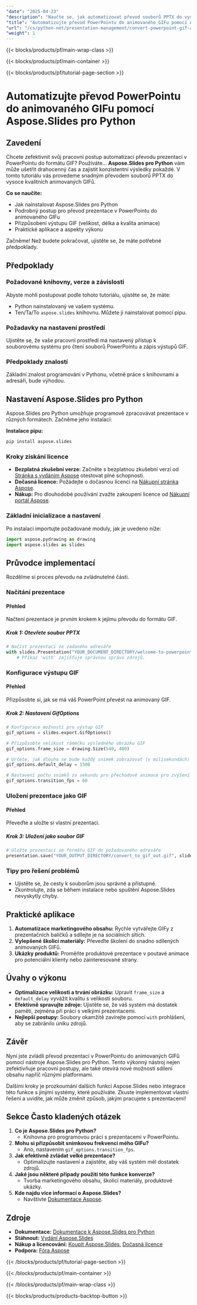 ```yaml
---
"date": "2025-04-23"
"description": "Naučte se, jak automatizovat převod souborů PPTX do vysoce kvalitních animovaných GIFů pomocí Aspose.Slides pro Python, a zajistit tak konzistentní výsledky a ušetřit čas."
"title": "Automatizujte převod PowerPointu do animovaného GIFu pomocí Aspose.Slides pro Python"
"url": "/cs/python-net/presentation-management/convert-powerpoint-gif-aspose-slides-python/"
"weight": 1
---
```


{{< blocks/products/pf/main-wrap-class >}}

{{< blocks/products/pf/main-container >}}

{{< blocks/products/pf/tutorial-page-section >}}
# Automatizujte převod PowerPointu do animovaného GIFu pomocí Aspose.Slides pro Python

## Zavedení

Chcete zefektivnit svůj pracovní postup automatizací převodu prezentací v PowerPointu do formátu GIF? Používáte... **Aspose.Slides pro Python** vám může ušetřit drahocenný čas a zajistit konzistentní výsledky pokaždé. V tomto tutoriálu vás provedeme snadným převodem souborů PPTX do vysoce kvalitních animovaných GIFů.

**Co se naučíte:**
- Jak nainstalovat Aspose.Slides pro Python
- Podrobný postup pro převod prezentace v PowerPointu do animovaného GIFu
- Přizpůsobení výstupu GIF (velikost, délka a kvalita animace)
- Praktické aplikace a aspekty výkonu

Začněme! Než budete pokračovat, ujistěte se, že máte potřebné předpoklady.

## Předpoklady

### Požadované knihovny, verze a závislosti
Abyste mohli postupovat podle tohoto tutoriálu, ujistěte se, že máte:
- Python nainstalovaný ve vašem systému.
- Ten/Ta/To `aspose.slides` knihovnu. Můžete ji nainstalovat pomocí pipu.

### Požadavky na nastavení prostředí
Ujistěte se, že vaše pracovní prostředí má nastavený přístup k souborovému systému pro čtení souborů PowerPointu a zápis výstupů GIF.

### Předpoklady znalostí
Základní znalost programování v Pythonu, včetně práce s knihovnami a adresáři, bude výhodou.

## Nastavení Aspose.Slides pro Python

Aspose.Slides pro Python umožňuje programově zpracovávat prezentace v různých formátech. Začněme jeho instalací:

**Instalace pipu:**
```bash
pip install aspose.slides
```

### Kroky získání licence
- **Bezplatná zkušební verze:** Začněte s bezplatnou zkušební verzí od [Stránka s vydáním Aspose](https://releases.aspose.com/slides/python-net/) otestovat plné schopnosti.
- **Dočasná licence:** Požádejte o dočasnou licenci na [Nákupní stránka Aspose](https://purchase.aspose.com/temporary-license/).
- **Nákup:** Pro dlouhodobé používání zvažte zakoupení licence od [Nákupní portál Aspose](https://purchase.aspose.com/buy).

### Základní inicializace a nastavení
Po instalaci importujte požadované moduly, jak je uvedeno níže:
```python
import aspose.pydrawing as drawing
import aspose.slides as slides
```

## Průvodce implementací

Rozdělme si proces převodu na zvládnutelné části.

### Načítání prezentace
#### Přehled
Načtení prezentace je prvním krokem k jejímu převodu do formátu GIF. 

##### Krok 1: Otevřete soubor PPTX
```python
# Načíst prezentaci ze zadaného adresáře
with slides.Presentation("YOUR_DOCUMENT_DIRECTORY/welcome-to-powerpoint.pptx") as presentation:
    # Příkaz 'with' zajišťuje správnou správu zdrojů.
```

### Konfigurace výstupu GIF
#### Přehled
Přizpůsobte si, jak se má váš PowerPoint převést na animovaný GIF.

##### Krok 2: Nastavení GifOptions
```python
# Konfigurace možností pro výstup GIF
gif_options = slides.export.GifOptions()

# Přizpůsobte velikost rámečku výsledného obrázku GIF
gif_options.frame_size = drawing.Size(540, 480)

# Určete, jak dlouho se bude každý snímek zobrazovat (v milisekundách)
gif_options.default_delay = 1500

# Nastavení počtu snímků za sekundu pro přechodové animace pro zvýšení kvality
gif_options.transition_fps = 60
```

### Uložení prezentace jako GIF
#### Přehled
Převeďte a uložte si vlastní prezentaci.

##### Krok 3: Uložení jako soubor GIF
```python
# Uložte prezentaci ve formátu GIF do požadovaného adresáře
presentation.save("YOUR_OUTPUT_DIRECTORY/convert_to_gif_out.gif", slides.export.SaveFormat.GIF, gif_options)
```

### Tipy pro řešení problémů
- Ujistěte se, že cesty k souborům jsou správné a přístupné.
- Zkontrolujte, zda se během instalace nebo spuštění Aspose.Slides nevyskytly chyby.

## Praktické aplikace
1. **Automatizace marketingového obsahu:** Rychle vytvářejte GIFy z prezentačních balíčků a sdílejte je na sociálních sítích.
2. **Vylepšené školicí materiály:** Převeďte školení do snadno sdílených animovaných GIFů.
3. **Ukázky produktů:** Proměňte produktové prezentace v poutavé animace pro potenciální klienty nebo zainteresované strany.

## Úvahy o výkonu
- **Optimalizace velikosti a trvání obrázku:** Upravit `frame_size` a `default_delay` vyvážit kvalitu s velikostí souboru.
- **Efektivně spravujte zdroje:** Ujistěte se, že váš systém má dostatek paměti, zejména při práci s velkými prezentacemi.
- **Nejlepší postupy:** Soubory okamžitě zavírejte pomocí `with` prohlášení, aby se zabránilo úniku zdrojů.

## Závěr
Nyní jste zvládli převod prezentací v PowerPointu do animovaných GIFů pomocí nástroje Aspose.Slides pro Python. Tento výkonný nástroj nejen zefektivňuje pracovní postupy, ale také otevírá nové možnosti sdílení obsahu napříč různými platformami.

Dalšími kroky je prozkoumání dalších funkcí Aspose.Slides nebo integrace této funkce s jinými systémy, které používáte. Zkuste implementovat vlastní řešení a uvidíte, jak může změnit způsob, jakým pracujete s prezentacemi!

## Sekce Často kladených otázek
1. **Co je Aspose.Slides pro Python?**
   - Knihovna pro programovou práci s prezentacemi v PowerPointu.
2. **Mohu si přizpůsobit snímkovou frekvenci mého GIFu?**
   - Ano, nastavením `gif_options.transition_fps`.
3. **Jak efektivně zvládat velké prezentace?**
   - Optimalizujte nastavení a zajistěte, aby váš systém měl dostatek zdrojů.
4. **Jaké jsou některé případy použití této funkce konverze?**
   - Tvorba marketingového obsahu, školicí materiály, produktové ukázky.
5. **Kde najdu více informací o Aspose.Slides?**
   - Navštivte [Dokumentace Aspose](https://reference.aspose.com/slides/python-net/).

## Zdroje
- **Dokumentace:** [Dokumentace k Aspose.Slides pro Python](https://reference.aspose.com/slides/python-net/)
- **Stáhnout:** [Vydání Aspose.Slides](https://releases.aspose.com/slides/python-net/)
- **Nákup a licencování:** [Koupit Aspose.Slides](https://purchase.aspose.com/buy), [Dočasná licence](https://purchase.aspose.com/temporary-license/)
- **Podpora:** [Fóra Aspose](https://forum.aspose.com/c/slides/11)

{{< /blocks/products/pf/tutorial-page-section >}}

{{< /blocks/products/pf/main-container >}}

{{< /blocks/products/pf/main-wrap-class >}}

{{< blocks/products/products-backtop-button >}}